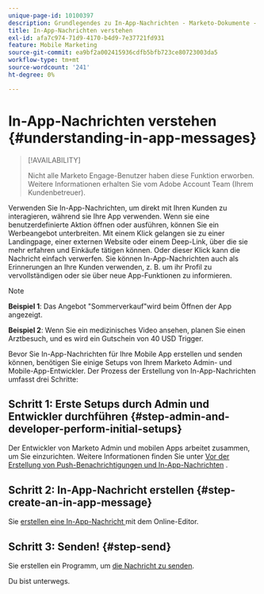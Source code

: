 ```yaml
---
unique-page-id: 10100397
description: Grundlegendes zu In-App-Nachrichten - Marketo-Dokumente - Produktdokumentation
title: In-App-Nachrichten verstehen
exl-id: afa7c974-71d9-4170-b4d9-7e37721fd931
feature: Mobile Marketing
source-git-commit: ea9bf2a002415936cdfb5bfb723ce80723003da5
workflow-type: tm+mt
source-wordcount: '241'
ht-degree: 0%

---
```


# In-App-Nachrichten verstehen {#understanding-in-app-messages}

>[!AVAILABILITY]
>
>
>Nicht alle Marketo Engage-Benutzer haben diese Funktion erworben. Weitere Informationen erhalten Sie vom Adobe Account Team (Ihrem Kundenbetreuer).

Verwenden Sie In-App-Nachrichten, um direkt mit Ihren Kunden zu interagieren, während sie Ihre App verwenden. Wenn sie eine benutzerdefinierte Aktion öffnen oder ausführen, können Sie ein Werbeangebot unterbreiten. Mit einem Klick gelangen sie zu einer Landingpage, einer externen Website oder einem Deep-Link, über die sie mehr erfahren und Einkäufe tätigen können. Oder dieser Klick kann die Nachricht einfach verwerfen.  Sie können In-App-Nachrichten auch als Erinnerungen an Ihre Kunden verwenden, z. B. um ihr Profil zu vervollständigen oder sie über neue App-Funktionen zu informieren.

>[!NOTE]
>
>**Beispiel 1**: Das Angebot &quot;Sommerverkauf&quot;wird beim Öffnen der App angezeigt.
>
>**Beispiel 2**: Wenn Sie ein medizinisches Video ansehen, planen Sie einen Arztbesuch, und es wird ein Gutschein von 40 USD Trigger.

Bevor Sie In-App-Nachrichten für Ihre Mobile App erstellen und senden können, benötigen Sie einige Setups von Ihrem Marketo Admin- und Mobile-App-Entwickler.  Der Prozess der Erstellung von In-App-Nachrichten umfasst drei Schritte:

## Schritt 1: Erste Setups durch Admin und Entwickler durchführen {#step-admin-and-developer-perform-initial-setups}

Der Entwickler von Marketo Admin und mobilen Apps arbeitet zusammen, um Sie einzurichten. Weitere Informationen finden Sie unter [Vor der Erstellung von Push-Benachrichtigungen und In-App-Nachrichten](/help/marketo/product-docs/mobile-marketing/admin/before-you-create-push-notifications-and-in-app-messages.md) .

## Schritt 2: In-App-Nachricht erstellen {#step-create-an-in-app-message}

Sie [ erstellen eine In-App-Nachricht ](/help/marketo/product-docs/mobile-marketing/in-app-messages/creating-in-app-messages/create-an-in-app-message.md) mit dem Online-Editor.

## Schritt 3: Senden! {#step-send}

Sie erstellen ein Programm, um [die Nachricht zu senden](/help/marketo/product-docs/mobile-marketing/in-app-messages/sending-your-in-app-message/send-your-in-app-message.md).

Du bist unterwegs.

